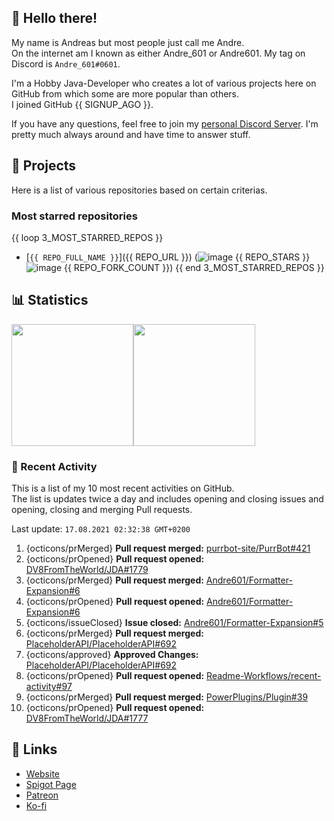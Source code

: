 <!-- Links -->
[purr]: https://purrbot.site
[discord]: https://discord.gg/6dazXp6
[website]: https://andre601.ch
[spigot]: https://www.spigotmc.org/resources/authors/56829/
[patreon]: https://patreon.com/andre_601
[ko-fi]: https://ko-fi.com/andre_601

## 👋 Hello there!
My name is Andreas but most people just call me Andre.  
On the internet am I known as either Andre_601 or Andre601. My tag on Discord is `Andre_601#0601`.

I'm a Hobby Java-Developer who creates a lot of various projects here on GitHub from which some are more popular than others.  
I joined GitHub {{ SIGNUP_AGO }}.

If you have any questions, feel free to join my [personal Discord Server][discord]. I'm pretty much always around and have time to answer stuff.

## 📁 Projects
Here is a list of various repositories based on certain criterias.

### Most starred repositories

{{ loop 3_MOST_STARRED_REPOS }}
- [`{{ REPO_FULL_NAME }}`]({{ REPO_URL }}) (![image](https://cdn.jsdelivr.net/gh/Readme-Workflows/Readme-Icons@main/icons/octicons/StarredRepository.svg) {{ REPO_STARS }} ![image](https://cdn.jsdelivr.net/gh/Readme-Workflows/Readme-Icons@main/icons/octicons/ForkedRepository.svg) {{ REPO_FORK_COUNT }})
{{ end 3_MOST_STARRED_REPOS }}

## 📊 Statistics
<img height="195px" src="https://github-readme-stats.vercel.app/api?username=Andre601&show_icons=true&hide_rank=true&title_color=3498db&bg_color=ffffff00&text_color=718096&disable_animations=true"><img height="195px" src="https://github-readme-stats.vercel.app/api/top-langs?username=Andre601&layout=compact&title_color=3498db&bg_color=ffffff00&text_color=718096">

### 📜 Recent Activity
This is a list of my 10 most recent activities on GitHub.  
The list is updates twice a day and includes opening and closing issues and opening, closing and merging Pull requests.

<!--RECENT_ACTIVITY:last_update-->
Last update: `17.08.2021 02:32:38 GMT+0200`
<!--RECENT_ACTIVITY:last_update_end-->
<!--RECENT_ACTIVITY:start-->
1. {octicons/prMerged} **Pull request merged:** [purrbot-site/PurrBot#421](https://github.com/purrbot-site/PurrBot/pull/421)
2. {octicons/prOpened} **Pull request opened:** [DV8FromTheWorld/JDA#1779](https://github.com/DV8FromTheWorld/JDA/pull/1779)
3. {octicons/prMerged} **Pull request merged:** [Andre601/Formatter-Expansion#6](https://github.com/Andre601/Formatter-Expansion/pull/6)
4. {octicons/prOpened} **Pull request opened:** [Andre601/Formatter-Expansion#6](https://github.com/Andre601/Formatter-Expansion/pull/6)
5. {octicons/issueClosed} **Issue closed:** [Andre601/Formatter-Expansion#5](https://github.com/Andre601/Formatter-Expansion/issues/5)
6. {octicons/prMerged} **Pull request merged:** [PlaceholderAPI/PlaceholderAPI#692](https://github.com/PlaceholderAPI/PlaceholderAPI/pull/692)
7. {octicons/approved} **Approved Changes:** [PlaceholderAPI/PlaceholderAPI#692](https://github.com/PlaceholderAPI/PlaceholderAPI/pull/692#pullrequestreview-730134806)
8. {octicons/prOpened} **Pull request opened:** [Readme-Workflows/recent-activity#97](https://github.com/Readme-Workflows/recent-activity/pull/97)
9. {octicons/prMerged} **Pull request merged:** [PowerPlugins/Plugin#39](https://github.com/PowerPlugins/Plugin/pull/39)
10. {octicons/prOpened} **Pull request opened:** [DV8FromTheWorld/JDA#1777](https://github.com/DV8FromTheWorld/JDA/pull/1777)
<!--RECENT_ACTIVITY:end-->

## 🔗 Links
- [Website]
- [Spigot Page][spigot]
- [Patreon]
- [Ko-fi]
